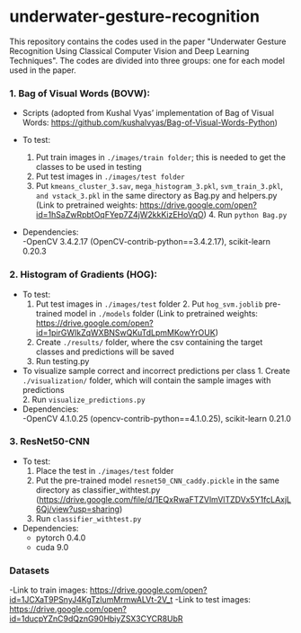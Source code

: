 # underwater-gesture-recognition

This repository contains the codes used in the paper "Underwater Gesture Recognition Using Classical Computer Vision and Deep Learning Techniques". The codes are divided into three groups: one for each model used in the paper.

### 1. Bag of Visual Words (BOVW):
- Scripts (adopted from Kushal Vyas’ implementation of Bag of Visual Words: https://github.com/kushalvyas/Bag-of-Visual-Words-Python)   
- To test:  
	1. Put train images in ```./images/train folder```; this is needed to get the classes to be used in testing
	2. Put test images in ```./images/test folder```
	3. Put ```kmeans_cluster_3.sav```, ```mega_histogram_3.pkl```, ```svm_train_3.pkl```, ```and vstack_3.pkl``` in the same directory as Bag.py and helpers.py (Link to pretrained weights: https://drive.google.com/open?id=1hSaZwRpbtOqFYep7Z4jW2kkKizEHoVqO)
    	4. Run ```python Bag.py```  

- Dependencies:  
	-OpenCV 3.4.2.17 (OpenCV-contrib-python==3.4.2.17), scikit-learn 0.20.3  

### 2. Histogram of Gradients (HOG):  
- To test:  
	1. Put test images in ```./images/test``` folder
    	2. Put ```hog_svm.joblib``` pre-trained model in ```./models``` folder (Link to pretrained weights: https://drive.google.com/open?id=1pirGWIkZqWXBNSwQKuTdLpmMKowYrOUK)
	3. Create ```./results/``` folder, where the csv containing the target classes and predictions will be saved  
	4. Run testing.py  
- To visualize sample correct and incorrect predictions per class
    	1. Create ```./visualization/``` folder, which will contain the sample images with predictions  
    	2. Run ```visualize_predictions.py```  
- Dependencies:  
	-OpenCV 4.1.0.25 (opencv-contrib-python==4.1.0.25), scikit-learn 0.21.0  

### 3. ResNet50-CNN  
- To test:  
	1. Place the test in ```./images/test``` folder  
	2. Put the pre-trained model ```resnet50_CNN_caddy.pickle``` in the same directory as classifier_withtest.py (https://drive.google.com/file/d/1EQxRwaFTZVlmVlTZDVx5Y1fcLAxjL6Qj/view?usp=sharing)  
	3. Run ```classifier_withtest.py``` 
- Dependencies:  
    - pytorch 0.4.0  
    - cuda 9.0  
		
    
 ### Datasets
 -Link to train images: https://drive.google.com/open?id=1JCXaT9PSnyJ4KgTzlumMrmwALVt-2V_t
 -Link to test images: https://drive.google.com/open?id=1ducpYZnC9dQznG90HbiyZSX3CYCR8UbR  
